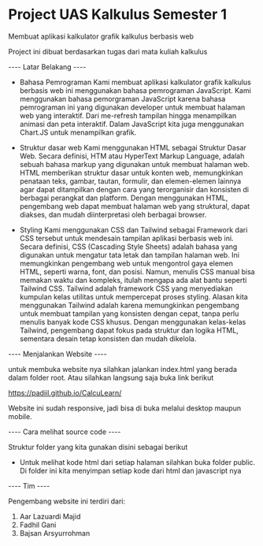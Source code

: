 # Project UAS Kalkulus Semester 1
Membuat aplikasi kalkulator grafik kalkulus berbasis web

Project ini dibuat berdasarkan tugas dari mata kuliah kalkulus

---- Latar Belakang ----
-  Bahasa Pemrograman
  Kami membuat aplikasi kalkulator grafik kalkulus berbasis web ini menggunakan bahasa pemrograman JavaScript. Kami menggunakan bahasa pemorgraman JavaScript karena bahasa pemrograman ini yang digunakan developer untuk membuat halaman web yang interaktif. Dari me-refresh tampilan hingga menampilkan animasi dan peta interaktif. Dalam JavaScript kita juga menggunakan Chart.JS untuk menampilkan grafik.

-  Struktur dasar web
  Kami menggunakan HTML sebagai Struktur Dasar Web. Secara definisi, HTM atau HyperText Markup Language, adalah sebuah bahasa markup yang digunakan untuk membuat halaman web. HTML memberikan struktur dasar untuk konten web, memungkinkan penataan teks, gambar, tautan, formulir, dan elemen-elemen lainnya agar dapat ditampilkan dengan cara yang terorganisir dan konsisten di berbagai perangkat dan platform. 
  Dengan menggunakan HTML, pengembang web dapat membuat halaman web yang struktural, dapat diakses, dan mudah diinterpretasi oleh berbagai browser. 

-  Styling
  Kami menggunakan CSS dan Tailwind sebagai Framework dari CSS tersebut untuk mendesain tampilan aplikasi berbasis web ini. Secara definisi, CSS (Cascading Style Sheets) adalah bahasa yang digunakan untuk mengatur tata letak dan tampilan halaman web. Ini memungkinkan pengembang web untuk mengontrol gaya elemen HTML, seperti warna, font, dan posisi. Namun, menulis CSS manual bisa memakan waktu dan kompleks, itulah mengapa ada alat bantu seperti Tailwind CSS. 
	Tailwind adalah framework CSS yang menyediakan kumpulan kelas utilitas untuk mempercepat proses styling. Alasan kita menggunakan Tailwind adalah karena memungkinkan pengembang untuk membuat tampilan yang konsisten dengan cepat, tanpa perlu menulis banyak kode CSS khusus. Dengan menggunakan kelas-kelas Tailwind, pengembang dapat fokus pada struktur dan logika HTML, sementara desain tetap konsisten dan mudah dikelola.


---- Menjalankan Website ----

untuk membuka website nya silahkan jalankan index.html yang berada dalam folder root. Atau silahkan langsung saja buka link berikut

https://padiil.github.io/CalcuLearn/

Website ini sudah responsive, jadi bisa di buka melalui desktop maupun mobile.


---- Cara melihat source code ----

Struktur folder yang kita gunakan disini sebagai berikut
- Untuk melihat kode html dari setiap halaman silahkan buka folder public. Di folder ini kita menyimpan setiap kode dari html dan javascript nya


---- Tim ----

Pengembang website ini terdiri dari:
1. Aar Lazuardi Majid
2. Fadhil Gani
3. Bajsan Arsyurrohman
